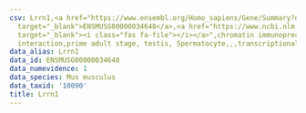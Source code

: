```yaml
---
csv: Lrrn1,<a href="https://www.ensembl.org/Homo_sapiens/Gene/Summary?db=core;g=ENSMUSG00000034648"
  target="_blank">ENSMUSG00000034648</a>,<a href="https://www.ncbi.nlm.nih.gov/pubmed/25450459"
  target="_blank"><i class="fas fa-file"></i></a>",chromatin immunoprecipitation assay,direct
  interaction,prime adult stage, testis, Spermatocyte,,,transcriptional regulation,
data_alias: Lrrn1
data_id: ENSMUSG00000034648
data_numevidence: 1
data_species: Mus musculus
data_taxid: '10090'
title: Lrrn1
---
```

